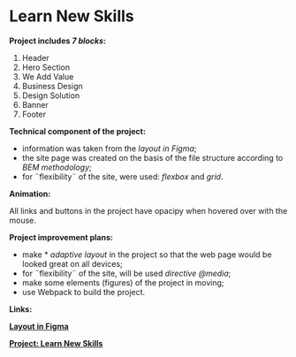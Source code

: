 # Learn New Skills

**Project includes *7 blocks*:**
1. Header
2. Hero Section
3. We Add Value
4. Business Design 
5. Design Solution
5. Banner
7. Footer

**Technical component of the project:**

* information was taken from the *layout in Figma*;
* the site page was created on the basis of the file structure according to *BEM methodology*;
* for ¨flexibility¨ of the site, were used: *flexbox* and *grid*.

**Animation:**

All links and buttons in the project have opacipy when hovered over with the mouse.

**Project improvement plans:**

* make * *adaptive layout* in the project so that the web page would be looked great on all devices;
* for ¨flexibility¨ of the site, will be used *directive @media*;
* make some elements (figures) of the project in moving;
* use Webpack to build the project.

**Links:**

 **[Layout in Figma](https://www.figma.com/file/gqJTYW0TUf5Ozy2qjPeHVZ/57?node-id=0%3A1&t=Eq2S6qWOzp2DDvwR-0)**

 **[Project: Learn New Skills](https://nadezdapl.github.io/learn-new-skills/)**